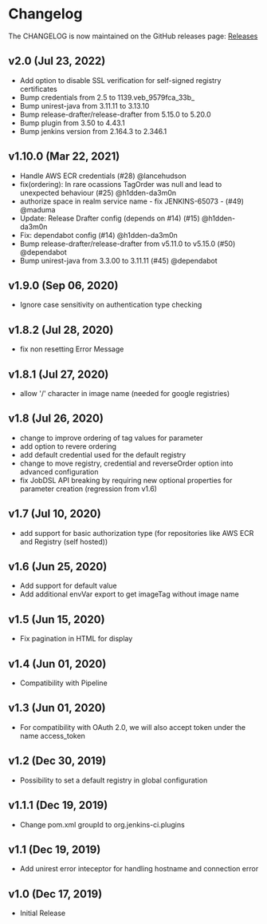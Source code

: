 Changelog
===

The CHANGELOG is now maintained on the GitHub releases page: [Releases](https://github.com/jenkinsci/image-tag-parameter-plugin/releases)

## v2.0 (Jul 23, 2022)
* Add option to disable SSL verification for self-signed registry certificates
* Bump credentials from 2.5 to 1139.veb_9579fca_33b_
* Bump unirest-java from 3.11.11 to 3.13.10 
* Bump release-drafter/release-drafter from 5.15.0 to 5.20.0
* Bump plugin from 3.50 to 4.43.1
* Bump jenkins version from 2.164.3 to 2.346.1

## v1.10.0 (Mar 22, 2021)
* Handle AWS ECR credentials (#28) @lancehudson
* fix(ordering): In rare ocassions TagOrder was null and lead to unexpected behaviour (#25) @h1dden-da3m0n
* authorize space in realm service name - fix JENKINS-65073 - (#49) @maduma
* Update: Release Drafter config (depends on #14) (#15) @h1dden-da3m0n
* Fix: dependabot config (#14) @h1dden-da3m0n
* Bump release-drafter/release-drafter from v5.11.0 to v5.15.0 (#50) @dependabot
* Bump unirest-java from 3.3.00 to 3.11.11 (#45) @dependabot

## v1.9.0 (Sep 06, 2020)
* Ignore case sensitivity on authentication type checking

## v1.8.2 (Jul 28, 2020)
* fix non resetting Error Message

## v1.8.1 (Jul 27, 2020)
* allow '/' character in image name (needed for google registries)

## v1.8 (Jul 26, 2020)
* change to improve ordering of tag values for parameter
* add option to revere ordering
* add default credential used for the default registry
* change to move registry, credential and reverseOrder option into advanced configuration
* fix JobDSL API breaking by requiring new optional properties for parameter creation (regression from v1.6)

## v1.7 (Jul 10, 2020)
* add support for basic authorization type (for repositories like AWS ECR and Registry (self hosted))

## v1.6 (Jun 25, 2020)
* Add support for default value
* Add additional envVar export to get imageTag without image name

## v1.5 (Jun 15, 2020)
* Fix pagination in HTML for display

## v1.4 (Jun 01, 2020)
* Compatibility with Pipeline

## v1.3 (Jun 01, 2020)
* For compatibility with OAuth 2.0, we will also accept token under the name access_token

## v1.2 (Dec 30, 2019)
* Possibility to set a default registry in global configuration

## v1.1.1 (Dec 19, 2019)
* Change pom.xml groupId to org.jenkins-ci.plugins

## v1.1 (Dec 19, 2019)
* Add unirest error inteceptor for handling hostname and connection error

## v1.0 (Dec 17, 2019)
* Initial Release
